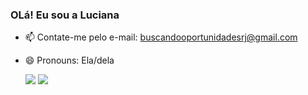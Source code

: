 ### OLá! Eu sou a Luciana
- 📫 Contate-me pelo e-mail: buscandooportunidadesrj@gmail.com
- 😄 Pronouns: Ela/dela


  <a href = "mailto:buscandooportunidadesrj@gmail.com"><img src="https://img.shields.io/badge/-Gmail-%23333?style=for-the-badge&logo=gmail&logoColor=white" target="_blank"></a>
  <a href="https://www.linkedin.com/in/luciana-meireles-012857119" target="_blank"><img src="https://img.shields.io/badge/-LinkedIn-%230077B5?style=for-the-badge&logo=linkedin&logoColor=white" target="_blank"></a> 

